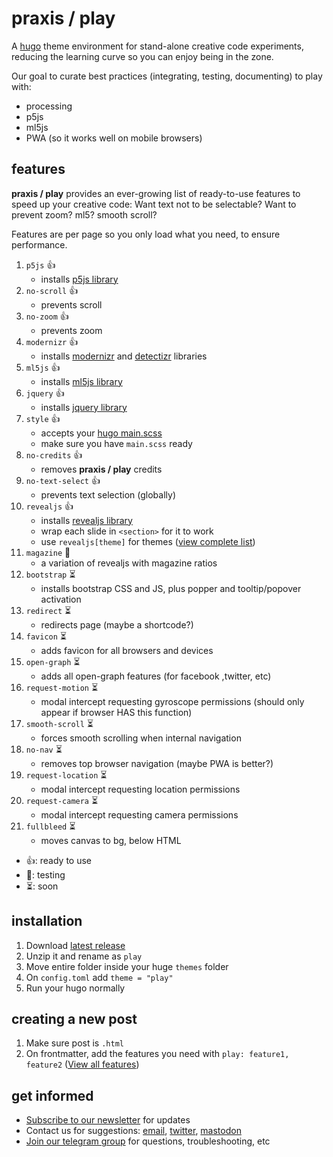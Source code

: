 # praxis / play

A [hugo](https://gohugo.io/) theme environment for  stand-alone creative code experiments, reducing the learning curve so you can enjoy being in the zone.

Our goal to curate best practices (integrating, testing, documenting) to play with:

- processing
- p5js
- ml5js
- PWA (so it works well on mobile browsers)

## features

**praxis / play** provides an ever-growing list of ready-to-use features to speed up your creative code: Want text not to be selectable? Want to prevent zoom? ml5? smooth scroll?

Features are per page so you only load what you need, to ensure performance. 

1. `p5js` 👍 
	- installs [p5js library](https://p5js.org/)
1. `no-scroll` 👍 
	- prevents scroll
1. `no-zoom` 👍 
	- prevents zoom
1. `modernizr` 👍 
	- installs [modernizr](https://modernizr.com/) and [detectizr](https://github.com/barisaydinoglu/Detectizr#detectizr) libraries
1. `ml5js` 👍 
	- installs [ml5js library](https://ml5js.org/)
1. `jquery` 👍 
	- installs [jquery library](https://jquery.com/)
1. `style` 👍 
	- accepts your [hugo main.scss](https://gohugo.io/hugo-pipes/scss-sass/)
	- make sure you have `main.scss` ready
1. `no-credits` 👍 
	- removes **praxis / play** credits
1. `no-text-select` 👍 
	- prevents text selection (globally)
1. `revealjs` 👍 
	- installs [revealjs library](https://revealjs.com/)
	- wrap each slide in `<section>` for it to work
	- use `revealjs[theme]` for themes ([view complete list](https://revealjs.com/themes/))
1. `magazine` 🧪 
	- a variation of revealjs with magazine ratios
1. `bootstrap` ⏳ 
	- installs bootstrap CSS and JS, plus popper and tooltip/popover activation
1. `redirect` ⏳ 
	- redirects page  (maybe a shortcode?)
1. `favicon` ⏳ 
	- adds favicon for all browsers and devices
1. `open-graph` ⏳ 
	- adds all open-graph features (for facebook ,twitter, etc)
1. `request-motion` ⏳ 
	- modal intercept requesting gyroscope permissions (should only appear if browser HAS this function)
1. `smooth-scroll` ⏳ 
	- forces smooth scrolling when internal navigation
1. `no-nav` ⏳ 
	- removes top browser navigation (maybe PWA is better?)
1. `request-location` ⏳ 
	- modal intercept requesting location permissions
1. `request-camera` ⏳ 
	- modal intercept requesting camera permissions
1. `fullbleed` ⏳ 
	- moves canvas to bg, below HTML

- 👍: ready to use
- 🧪: testing
- ⏳: soon


## installation

1. Download [latest release](https://github.com/praxisnyc/play/archive/1.3.zip)
1. Unzip it and rename as `play`
1. Move entire folder inside your huge `themes` folder
1. On `config.toml` add `theme = "play"`
1. Run your hugo normally


## creating a new post

1. Make sure post is `.html`
1. On frontmatter, add the features you need with `play: feature1, feature2` ([View all features](https://github.com/praxisnyc/play/#features))


## get informed

- [Subscribe to our newsletter](https://tinyletter.com/praxis-play/) for updates
- Contact us for suggestions: [email](mailto:info@nicholasfrota.com?subject=praxis%20play%20feature%20suggestion), [twitter](https://twitter.com/nonlinear), [mastodon](https://mastodon.social/@nonlinear)
- [Join our telegram group](https://t.me/joinchat/IZcW2U4HflaCQj1G) for questions, troubleshooting, etc